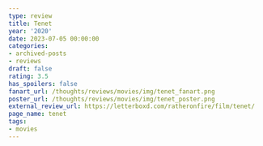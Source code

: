 ```yaml
---
type: review
title: Tenet
year: '2020'
date: 2023-07-05 00:00:00
categories:
- archived-posts
- reviews
draft: false
rating: 3.5
has_spoilers: false
fanart_url: /thoughts/reviews/movies/img/tenet_fanart.png
poster_url: /thoughts/reviews/movies/img/tenet_poster.png
external_review_url: https://letterboxd.com/ratheronfire/film/tenet/
page_name: tenet
tags:
- movies
---
```


